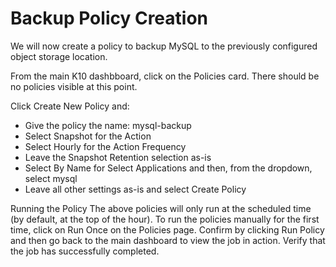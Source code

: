 # Backup Policy Creation
We will now create a policy to backup MySQL to the previously configured object storage location.

From the main K10 dashbboard, click on the Policies card. There should be no policies visible at this point.

Click Create New Policy and:

- Give the policy the name: mysql-backup
- Select Snapshot for the Action
- Select Hourly for the Action Frequency
- Leave the Snapshot Retention selection as-is
- Select By Name for Select Applications and then, from the dropdown, select mysql
- Leave all other settings as-is and select Create Policy



Running the Policy
The above policies will only run at the scheduled time (by default, at the top of the hour). To run the policies manually for the first time, click on Run Once on the Policies page. Confirm by clicking Run Policy and then go back to the main dashboard to view the job in action. Verify that the job has successfully completed.

